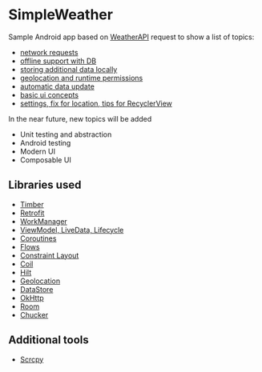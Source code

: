 # SimpleWeather

Sample Android app based on [WeatherAPI](https://www.weatherapi.com/) request to show a list of topics:

- [network requests](https://github.com/tiwiz/SimpleWeather/tree/01_network_request)
- [offline support with DB](https://github.com/tiwiz/SimpleWeather/tree/02_offline_support_with_db)
- [storing additional data locally](https://github.com/tiwiz/SimpleWeather/tree/03_storing_data_locally)
- [geolocation and runtime permissions](https://github.com/tiwiz/SimpleWeather/tree/04_user_location)
- [automatic data update](https://github.com/tiwiz/SimpleWeather/tree/05_update_data)
- [basic ui concepts](https://github.com/tiwiz/SimpleWeather/tree/06_ui)
- [settings, fix for location, tips for RecyclerView](https://github.com/tiwiz/SimpleWeather/tree/07_advanced_settings)

In the near future, new topics will be added

- Unit testing and abstraction
- Android testing
- Modern UI
- Composable UI

## Libraries used

- [Timber](https://github.com/JakeWharton/timber)
- [Retrofit](https://square.github.io/retrofit/)
- [WorkManager](https://developer.android.com/topic/libraries/architecture/workmanager)
- [ViewModel, LiveData, Lifecycle](https://developer.android.com/topic/libraries/architecture/lifecycle)
- [Coroutines](https://kotlinlang.org/docs/reference/coroutines/coroutines-guide.html)
- [Flows](https://kotlinlang.org/docs/reference/coroutines/flow.html)
- [Constraint Layout](https://developer.android.com/training/constraint-layout)
- [Coil](https://github.com/coil-kt/coil)
- [Hilt](https://developer.android.com/training/dependency-injection/hilt-android)
- [Geolocation](https://developer.android.com/training/location)
- [DataStore](https://developer.android.com/topic/libraries/architecture/datastore)
- [OkHttp](https://square.github.io/okhttp/)
- [Room](https://developer.android.com/training/data-storage/room)
- [Chucker](https://github.com/ChuckerTeam/chucker)

## Additional tools
- [Scrcpy](https://github.com/Genymobile/scrcpy)

